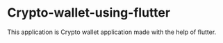 # Crypto-wallet-using-flutter
This application is Crypto wallet application made with the help of flutter.
